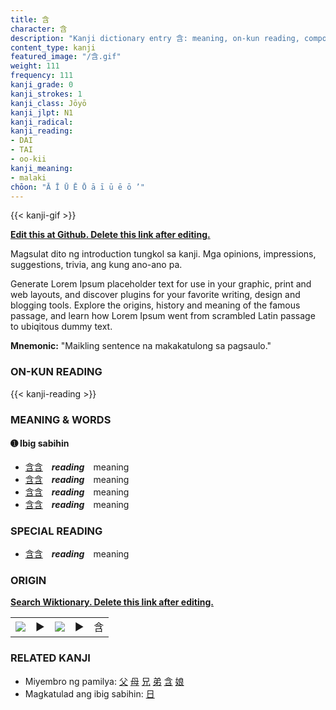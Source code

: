 ```yaml
---
title: 含
character: 含
description: "Kanji dictionary entry 含: meaning, on-kun reading, compounds, origin, related kanji"
content_type: kanji
featured_image: "/含.gif"
weight: 111
frequency: 111
kanji_grade: 0
kanji_strokes: 1
kanji_class: Jōyō
kanji_jlpt: N1
kanji_radical: 
kanji_reading: 
- DAI
- TAI
- oo-kii
kanji_meaning:
- malaki
chōon: "Ā Ī Ū Ē Ō ā ī ū ē ō ’"
---
```

[//]: # (Don't edit the line below. Kanji animated GIF code is automatically generated.)
{{< kanji-gif >}}

[//]: # (Edit below this line.)

**[Edit this at Github. Delete this link after editing.](https://github.com/tim0g/tim/tree/main/content/kanji/含/index.md)**

Magsulat dito ng introduction tungkol sa kanji. Mga opinions, impressions, suggestions, trivia, ang kung ano-ano pa.

Generate Lorem Ipsum placeholder text for use in your graphic, print and web layouts, and discover plugins for your favorite writing, design and blogging tools. Explore the origins, history and meaning of the famous passage, and learn how Lorem Ipsum went from scrambled Latin passage to ubiqitous dummy text.
 
**Mnemonic:** "Maikling sentence na makakatulong sa pagsaulo."

### ON-KUN READING

[//]: # (Don't edit the line below. ON-KUN READING code is automatically generated.)
{{< kanji-reading >}}

### MEANING & WORDS

#### ➊ **Ibig sabihin**
  - [含](../含)[含](../含)　***reading***　meaning
  - [含](../含)[含](../含)　***reading***　meaning
  - [含](../含)[含](../含)　***reading***　meaning
  - [含](../含)[含](../含)　***reading***　meaning

### SPECIAL READING
  - [含](../含)[含](../含)　***reading***　meaning

### ORIGIN

**[Search Wiktionary. Delete this link after editing.](https://wiktionary.org/wiki/含)**
<table class="kanji-table"><tr><td>
<img src="60px-含-bronze.svg.png">
</td><td>▶</td><td>
<img src="60px-含-oracle.svg.png">
</td><td>▶</td>
<td class="kanji-origin">含</td>
</tr></table>

### RELATED KANJI
- Miyembro ng pamilya: [父](../父) [母](../母) [兄](../兄) [弟](../弟) [含](../含) [娘](../娘)
- Magkatulad ang ibig sabihin: [日](../日)
